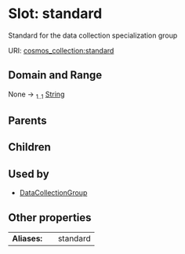 
# Slot: standard

Standard for the data collection specialization group

URI: [cosmos_collection:standard](https://www.cdisc.org/cosmos/collection_v1.0standard)


## Domain and Range

None &#8594;  <sub>1..1</sub> [String](types/String.md)

## Parents


## Children


## Used by

 * [DataCollectionGroup](DataCollectionGroup.md)

## Other properties

|  |  |  |
| --- | --- | --- |
| **Aliases:** | | standard |